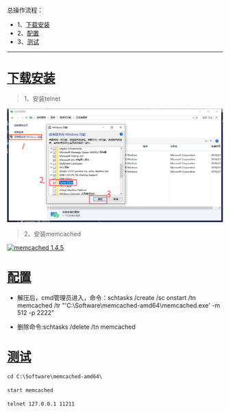 总操作流程：
- 1、[下载安装](#memcached-01)
- 2、[配置](#memcached-02)
- 3、[测试](#memcached-03)

***

# <a name="memcached-01" href="#" >下载安装</a>

> 1、安装telnet

![](image/1-1.png)

> 2、安装memcached

[![](https://img.shields.io/badge/memcached-1.4.5-green.svg "memcached 1.4.5")](https://pan.baidu.com/s/1O1RVKJHe8jH5k8m0uGDMng)



# <a name="memcached-02" href="#" >配置</a>

- 解压后，cmd管理员进入，命令：schtasks /create /sc onstart /tn memcached /tr "'C:\Software\memcached-amd64\memcached.exe' -m 512 -p 2222"

- 删除命令:schtasks /delete /tn memcached

# <a name="memcached-03" href="#" >测试</a>

```
cd C:\Software\memcached-amd64\

start memcached

telnet 127.0.0.1 11211
```
